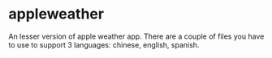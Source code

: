 # appleweather
An lesser version of apple weather app. There are a couple of files you have to use to support 3 languages: chinese, english, spanish.
